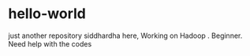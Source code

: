 # hello-world
just another repository
siddhardha here, Working on Hadoop . Beginner. Need help with the codes
